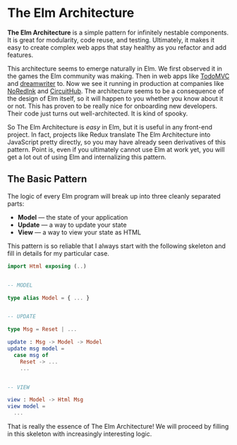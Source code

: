 # The Elm Architecture

**The Elm Architecture** is a simple pattern for infinitely nestable components. It is great for modularity, code reuse, and testing. Ultimately, it makes it easy to create complex web apps that stay healthy as you refactor and add features.

This architecture seems to emerge naturally in Elm. We first observed it in the games the Elm community was making. Then in web apps like [TodoMVC][] and [dreamwriter][] to. Now we see it running in production at companies like [NoRedInk][] and [CircuitHub][]. The architecture seems to be a consequence of the design of Elm itself, so it will happen to you whether you know about it or not. This has proven to be really nice for onboarding new developers. Their code just turns out well-architected. It is kind of spooky.

So The Elm Architecture is *easy* in Elm, but it is useful in any front-end project. In fact, projects like Redux translate The Elm Architecture into JavaScript pretty directly, so you may have already seen derivatives of this pattern. Point is, even if you ultimately cannot use Elm at work yet, you will get a lot out of using Elm and internalizing this pattern.

[Elm]: http://elm-lang.org/
[TodoMVC]: https://github.com/evancz/elm-todomvc
[dreamwriter]: https://github.com/rtfeldman/dreamwriter#dreamwriter
[NoRedInk]: https://www.noredink.com/
[CircuitHub]: https://www.circuithub.com/


## The Basic Pattern

The logic of every Elm program will break up into three cleanly separated parts:

  * **Model** &mdash; the state of your application
  * **Update** &mdash; a way to update your state
  * **View** &mdash; a way to view your state as HTML

This pattern is so reliable that I always start with the following skeleton and fill in details for my particular case.

```elm
import Html exposing (..)


-- MODEL

type alias Model = { ... }


-- UPDATE

type Msg = Reset | ...

update : Msg -> Model -> Model
update msg model =
  case msg of
    Reset -> ...
    ...


-- VIEW

view : Model -> Html Msg
view model =
  ...
```

That is really the essence of The Elm Architecture! We will proceed by filling in this skeleton with increasingly interesting logic.